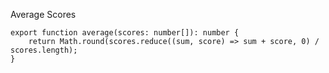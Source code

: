 Average Scores

    export function average(scores: number[]): number {
        return Math.round(scores.reduce((sum, score) => sum + score, 0) / scores.length);
    }
